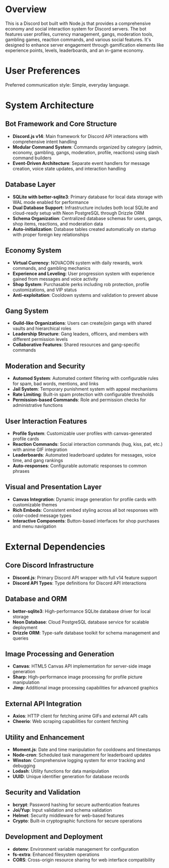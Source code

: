 # Overview

This is a Discord bot built with Node.js that provides a comprehensive economy and social interaction system for Discord servers. The bot features user profiles, currency management, gangs, moderation tools, gambling games, reaction commands, and various social features. It's designed to enhance server engagement through gamification elements like experience points, levels, leaderboards, and an in-game economy.

# User Preferences

Preferred communication style: Simple, everyday language.

# System Architecture

## Bot Framework and Core Structure
- **Discord.js v14**: Main framework for Discord API interactions with comprehensive intent handling
- **Modular Command System**: Commands organized by category (admin, economy, gambling, gangs, moderation, profile, reactions) using slash command builders
- **Event-Driven Architecture**: Separate event handlers for message creation, voice state updates, and interaction handling

## Database Layer
- **SQLite with better-sqlite3**: Primary database for local data storage with WAL mode enabled for performance
- **Dual Database Support**: Infrastructure includes both local SQLite and cloud-ready setup with Neon PostgreSQL through Drizzle ORM
- **Schema Organization**: Centralized database schemas for users, gangs, shop items, reactions, and moderation data
- **Auto-initialization**: Database tables created automatically on startup with proper foreign key relationships

## Economy System
- **Virtual Currency**: NOVACOIN system with daily rewards, work commands, and gambling mechanics
- **Experience and Leveling**: User progression system with experience gained from messages and voice activity
- **Shop System**: Purchasable perks including rob protection, profile customizations, and VIP status
- **Anti-exploitation**: Cooldown systems and validation to prevent abuse

## Gang System
- **Guild-like Organizations**: Users can create/join gangs with shared vaults and hierarchical roles
- **Leadership Structure**: Gang leaders, officers, and members with different permission levels
- **Collaborative Features**: Shared resources and gang-specific commands

## Moderation and Security
- **Automod System**: Automated content filtering with configurable rules for spam, bad words, mentions, and links
- **Jail System**: Temporary punishment system with appeal mechanisms
- **Rate Limiting**: Built-in spam protection with configurable thresholds
- **Permission-based Commands**: Role and permission checks for administrative functions

## User Interaction Features
- **Profile System**: Customizable user profiles with canvas-generated profile cards
- **Reaction Commands**: Social interaction commands (hug, kiss, pat, etc.) with anime GIF integration
- **Leaderboards**: Automated leaderboard updates for messages, voice time, and gang rankings
- **Auto-responses**: Configurable automatic responses to common phrases

## Visual and Presentation Layer
- **Canvas Integration**: Dynamic image generation for profile cards with customizable themes
- **Rich Embeds**: Consistent embed styling across all bot responses with color-coded message types
- **Interactive Components**: Button-based interfaces for shop purchases and menu navigation

# External Dependencies

## Core Discord Infrastructure
- **Discord.js**: Primary Discord API wrapper with full v14 feature support
- **Discord API Types**: Type definitions for Discord API interactions

## Database and ORM
- **better-sqlite3**: High-performance SQLite database driver for local storage
- **Neon Database**: Cloud PostgreSQL database service for scalable deployment
- **Drizzle ORM**: Type-safe database toolkit for schema management and queries

## Image Processing and Generation
- **Canvas**: HTML5 Canvas API implementation for server-side image generation
- **Sharp**: High-performance image processing for profile picture manipulation
- **Jimp**: Additional image processing capabilities for advanced graphics

## External API Integration
- **Axios**: HTTP client for fetching anime GIFs and external API calls
- **Cheerio**: Web scraping capabilities for content fetching

## Utility and Enhancement
- **Moment.js**: Date and time manipulation for cooldowns and timestamps
- **Node-cron**: Scheduled task management for leaderboard updates
- **Winston**: Comprehensive logging system for error tracking and debugging
- **Lodash**: Utility functions for data manipulation
- **UUID**: Unique identifier generation for database records

## Security and Validation
- **bcrypt**: Password hashing for secure authentication features
- **Joi/Yup**: Input validation and schema validation
- **Helmet**: Security middleware for web-based features
- **Crypto**: Built-in cryptographic functions for secure operations

## Development and Deployment
- **dotenv**: Environment variable management for configuration
- **fs-extra**: Enhanced filesystem operations
- **CORS**: Cross-origin resource sharing for web interface compatibility